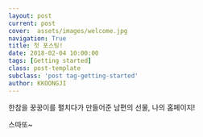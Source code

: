 ```yaml
---
layout: post
current: post
cover:  assets/images/welcome.jpg
navigation: True
title: 첫 포스팅!
date: 2018-02-04 10:00:00
tags: [Getting started]
class: post-template
subclass: 'post tag-getting-started'
author: KKOONGJI
---
```



한참을 꿍꿍이를 펼치다가 만들어준 남편의 선물, 나의 홈페이지!

스따또~